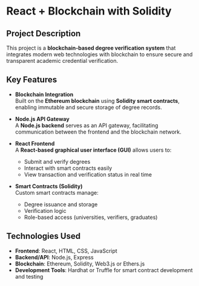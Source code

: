 # React + Blockchain with Solidity

## Project Description

This project is a **blockchain-based degree verification system** that integrates modern web technologies with blockchain to ensure secure and transparent academic credential verification.

## Key Features

- **Blockchain Integration**  
  Built on the **Ethereum blockchain** using **Solidity smart contracts**, enabling immutable and secure storage of degree records.

- **Node.js API Gateway**  
  A **Node.js backend** serves as an API gateway, facilitating communication between the frontend and the blockchain network.

- **React Frontend**  
  A **React-based graphical user interface (GUI)** allows users to:
  - Submit and verify degrees
  - Interact with smart contracts easily
  - View transaction and verification status in real time

- **Smart Contracts (Solidity)**  
  Custom smart contracts manage:
  - Degree issuance and storage
  - Verification logic
  - Role-based access (universities, verifiers, graduates)

## Technologies Used

- **Frontend**: React, HTML, CSS, JavaScript  
- **Backend/API**: Node.js, Express  
- **Blockchain**: Ethereum, Solidity, Web3.js or Ethers.js  
- **Development Tools**: Hardhat or Truffle for smart contract development and testing

